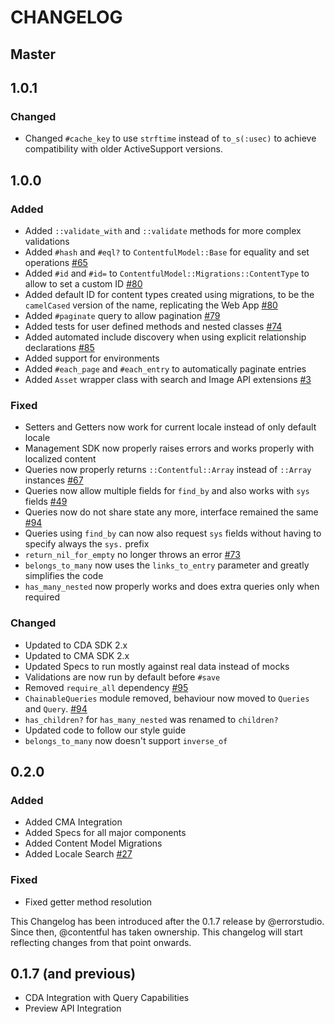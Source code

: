 # CHANGELOG

## Master

## 1.0.1

### Changed

* Changed `#cache_key` to use `strftime` instead of `to_s(:usec)` to achieve compatibility with older ActiveSupport versions.

## 1.0.0

### Added

* Added `::validate_with` and `::validate` methods for more complex validations
* Added `#hash` and `#eql?` to `ContentfulModel::Base` for equality and set operations [#65](https://github.com/contentful/contentful_model/issues/65)
* Added `#id` and `#id=` to `ContentfulModel::Migrations::ContentType` to allow to set a custom ID [#80](https://github.com/contentful/contentful_model/issues/80)
* Added default ID for content types created using migrations, to be the `camelCased` version of the name, replicating the Web App [#80](https://github.com/contentful/contentful_model/issues/80)
* Added `#paginate` query to allow pagination [#79](https://github.com/contentful/contentful_model/pull/79)
* Added tests for user defined methods and nested classes [#74](https://github.com/contentful/contentful_model/issues/74)
* Added automated include discovery when using explicit relationship declarations [#85](https://github.com/contentful/contentful_model/issues/85)
* Added support for environments
* Added `#each_page` and `#each_entry` to automatically paginate entries
* Added `Asset` wrapper class with search and Image API extensions [#3](https://github.com/contentful/contentful_model/issues/3)

### Fixed

* Setters and Getters now work for current locale instead of only default locale
* Management SDK now properly raises errors and works properly with localized content
* Queries now properly returns `::Contentful::Array` instead of `::Array` instances [#67](https://github.com/contentful/contentful_model/issues/67)
* Queries now allow multiple fields for `find_by` and also works with `sys` fields [#49](https://github.com/contentful/contentful_model/issues/49)
* Queries now do not share state any more, interface remained the same [#94](https://github.com/contentful/contentful_model/issues/94)
* Queries using `find_by` can now also request `sys` fields without having to specify always the `sys.` prefix
* `return_nil_for_empty` no longer throws an error [#73](https://github.com/contentful/contentful_model/issues/73)
* `belongs_to_many` now uses the `links_to_entry` parameter and greatly simplifies the code
* `has_many_nested` now properly works and does extra queries only when required

### Changed

* Updated to CDA SDK 2.x
* Updated to CMA SDK 2.x
* Updated Specs to run mostly against real data instead of mocks
* Validations are now run by default before `#save`
* Removed `require_all` dependency [#95](https://github.com/contentful/contentful_model/issues/95)
* `ChainableQueries` module removed, behaviour now moved to `Queries` and `Query`. [#94](https://github.com/contentful/contentful_model/issues/94)
* `has_children?` for `has_many_nested` was renamed to `children?`
* Updated code to follow our style guide
* `belongs_to_many` now doesn't support `inverse_of`

## 0.2.0

### Added
* Added CMA Integration
* Added Specs for all major components
* Added Content Model Migrations
* Added Locale Search [#27](https://github.com/contentful/contentful_model/issues/27)

### Fixed
* Fixed getter method resolution

This Changelog has been introduced after the 0.1.7 release by @errorstudio.
Since then, @contentful has taken ownership. This changelog will start reflecting
changes from that point onwards.

## 0.1.7 (and previous)

* CDA Integration with Query Capabilities
* Preview API Integration
